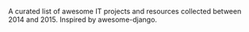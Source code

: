 A curated list of awesome IT projects and resources collected between 2014 and 2015. Inspired by awesome-django.

